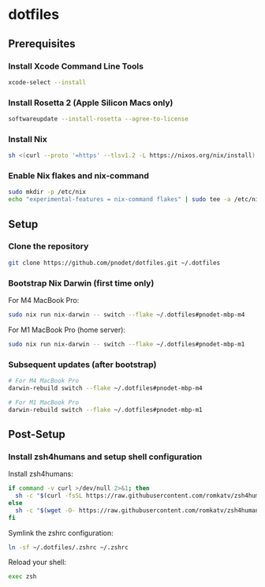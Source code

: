 # dotfiles

## Prerequisites

### Install Xcode Command Line Tools

```sh
xcode-select --install
```

### Install Rosetta 2 (Apple Silicon Macs only)

```sh
softwareupdate --install-rosetta --agree-to-license
```

### Install Nix

```sh
sh <(curl --proto '=https' --tlsv1.2 -L https://nixos.org/nix/install)
```

### Enable Nix flakes and nix-command

```sh
sudo mkdir -p /etc/nix
echo "experimental-features = nix-command flakes" | sudo tee -a /etc/nix/nix.conf
```

## Setup

### Clone the repository

```sh
git clone https://github.com/pnodet/dotfiles.git ~/.dotfiles
```

### Bootstrap Nix Darwin (first time only)

For M4 MacBook Pro:

```sh
sudo nix run nix-darwin -- switch --flake ~/.dotfiles#pnodet-mbp-m4
```

For M1 MacBook Pro (home server):

```sh
sudo nix run nix-darwin -- switch --flake ~/.dotfiles#pnodet-mbp-m1
```

### Subsequent updates (after bootstrap)

```sh
# For M4 MacBook Pro
darwin-rebuild switch --flake ~/.dotfiles#pnodet-mbp-m4

# For M1 MacBook Pro
darwin-rebuild switch --flake ~/.dotfiles#pnodet-mbp-m1
```

## Post-Setup

### Install zsh4humans and setup shell configuration

Install zsh4humans:

```sh
if command -v curl >/dev/null 2>&1; then
  sh -c "$(curl -fsSL https://raw.githubusercontent.com/romkatv/zsh4humans/v5/install)"
else
  sh -c "$(wget -O- https://raw.githubusercontent.com/romkatv/zsh4humans/v5/install)"
fi
```

Symlink the zshrc configuration:

```sh
ln -sf ~/.dotfiles/.zshrc ~/.zshrc
```

Reload your shell:

```sh
exec zsh
```
